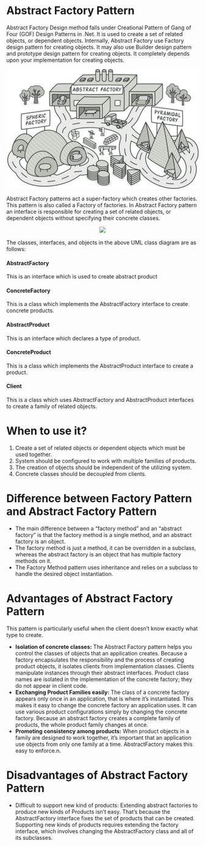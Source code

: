 # Abstract Factory Pattern

Abstract Factory Design method falls under Creational Pattern of Gang of Four (GOF) Design Patterns in .Net. It is used to create a set of related objects, or dependent objects. Internally, Abstract Factory use Factory design pattern for creating objects. It may also use Builder design pattern and prototype design pattern for creating objects. It completely depends upon your implementation for creating objects.

<p align="center">
  <img src="https://github.com/adichamoli/DesignPatterns/blob/main/Creational%20Design%20Pattern/Abstract%20Factory%20Pattern/abstract-factory.png"/>
</p>

Abstract Factory patterns act a super-factory which creates other factories. This pattern is also called a Factory of factories. In Abstract Factory pattern an interface is responsible for creating a set of related objects, or dependent objects without specifying their concrete classes.

<p align="center">
  <img src="https://github.com/adichamoli/DesignPatterns/blob/main/Creational%20Design%20Pattern/Abstract%20Factory%20Pattern/AbstractFactoryPattern.png"/>
</p>

The classes, interfaces, and objects in the above UML class diagram are as follows:

#### AbstractFactory
This is an interface which is used to create abstract product

#### ConcreteFactory
This is a class which implements the AbstractFactory interface to create concrete products.

#### AbstractProduct
This is an interface which declares a type of product.

#### ConcreteProduct
This is a class which implements the AbstractProduct interface to create a product.

#### Client
This is a class which uses AbstractFactory and AbstractProduct interfaces to create a family of related objects.

# When to use it?

1. Create a set of related objects or dependent objects which must be used together.
2. System should be configured to work with multiple families of products.
3. The creation of objects should be independent of the utilizing system.
4. Concrete classes should be decoupled from clients.

# Difference between Factory Pattern and Abstract Factory Pattern

* The main difference between a “factory method” and an “abstract factory” is that the factory method is a single method, and an abstract factory is an object.
* The factory method is just a method, it can be overridden in a subclass, whereas the abstract factory is an object that has multiple factory methods on it.
* The Factory Method pattern uses inheritance and relies on a subclass to handle the desired object instantiation.

# Advantages of Abstract Factory Pattern

This pattern is particularly useful when the client doesn’t know exactly what type to create.

* <b>Isolation of concrete classes:</b> The Abstract Factory pattern helps you control the classes of objects that an application creates. Because a factory encapsulates the responsibility and the process of creating product objects, it isolates clients from implementation classes. Clients manipulate instances through their abstract interfaces. Product class names are isolated in the implementation of the concrete factory; they do not appear in client code.
* <b>Exchanging Product Families easily:</b> The class of a concrete factory appears only once in an application, that is where it’s instantiated. This makes it easy to change the concrete factory an application uses. It can use various product configurations simply by changing the concrete factory. Because an abstract factory creates a complete family of products, the whole product family changes at once.
* <b>Promoting consistency among products:</b> When product objects in a family are designed to work together, it’s important that an application use objects from only one family at a time. AbstractFactory makes this easy to enforce.n.

# Disadvantages of Abstract Factory Pattern

* Difficult to support new kind of products: Extending abstract factories to produce new kinds of Products isn’t easy. That’s because the AbstractFactory interface fixes the set of products that can be created. Supporting new kinds of products requires extending the factory interface, which involves changing the AbstractFactory class and all of its subclasses.
